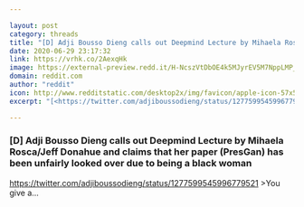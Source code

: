 ```yaml
---

layout: post
category: threads
title: "[D] Adji Bousso Dieng calls out Deepmind Lecture by Mihaela Rosca/Jeff Donahue and claims that her paper (PresGan) has been unfairly looked over due to being a black woman"
date: 2020-06-29 23:17:32
link: https://vrhk.co/2AexqHk
image: https://external-preview.redd.it/H-NcszVtDbOE4k5MJyrEV5M7NppLMP_z2NI7p5dprJU.jpg?width=140&height=73.2984293194&auto=webp&crop=140:73.2984293194,smart&s=b300a4618f9bf2ebac33b168e83fb8f9dd7f5330
domain: reddit.com
author: "reddit"
icon: http://www.redditstatic.com/desktop2x/img/favicon/apple-icon-57x57.png
excerpt: "[<https://twitter.com/adjiboussodieng/status/1277599545996779521>](<https://twitter.com/adjiboussodieng/status/1277599545996779521>) &gt;You give a..."

---
```


### [D] Adji Bousso Dieng calls out Deepmind Lecture by Mihaela Rosca/Jeff Donahue and claims that her paper (PresGan) has been unfairly looked over due to being a black woman

[<https://twitter.com/adjiboussodieng/status/1277599545996779521>](<https://twitter.com/adjiboussodieng/status/1277599545996779521>) &gt;You give a...